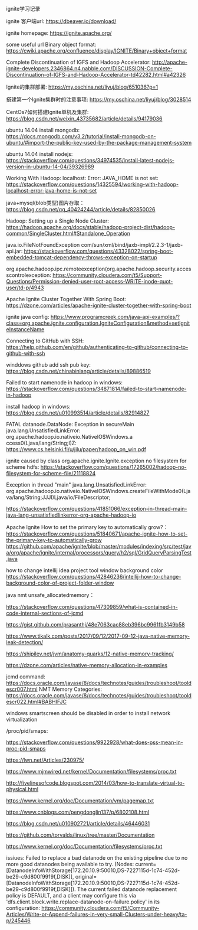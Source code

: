 ignite学习记录

ignite 客户端url:
https://dbeaver.io/download/

ignite homepage:
https://ignite.apache.org/

some useful url
Binary object format:
https://cwiki.apache.org/confluence/display/IGNITE/Binary+object+format

Complete Discontinuation of IGFS and Hadoop Accelerator:
http://apache-ignite-developers.2346864.n4.nabble.com/DISCUSSION-Complete-Discontinuation-of-IGFS-and-Hadoop-Accelerator-td42282.html#a42326

Ignite的集群部署:
https://my.oschina.net/liyuj/blog/651036?p=1

搭建第一个Ignite集群时的注意事项:
https://my.oschina.net/liyuj/blog/3028514

CentOs7如何搭建Ignite单机及集群:
https://blog.csdn.net/weixin_43735682/article/details/94179036

ubuntu 14.04 install mongodb:
https://docs.mongodb.com/v3.2/tutorial/install-mongodb-on-ubuntu/#import-the-public-key-used-by-the-package-management-system

ubuntu 14.04 install nodejs:
https://stackoverflow.com/questions/34974535/install-latest-nodejs-version-in-ubuntu-14-04/39326989

Working With Hadoop: localhost: Error: JAVA_HOME is not set:
https://stackoverflow.com/questions/14325594/working-with-hadoop-localhost-error-java-home-is-not-set

java+mysql(blob类型)图片存取：
https://blog.csdn.net/qq_40424244/article/details/82850026

Hadoop: Setting up a Single Node Cluster:
https://hadoop.apache.org/docs/stable/hadoop-project-dist/hadoop-common/SingleCluster.html#Standalone_Operation

java.io.FileNotFoundException com/sun/xml/bind/jaxb-impl/2.2.3-1/jaxb-api.jar:
https://stackoverflow.com/questions/43328022/spring-boot-embedded-tomcat-dependency-throws-exception-on-startup

org.apache.hadoop.ipc.remoteexception(org.apache.hadoop.security.accesscontrolexception:
https://community.cloudera.com/t5/Support-Questions/Permission-denied-user-root-access-WRITE-inode-quot-user/td-p/4943

Apache Ignite Cluster Together With Spring Boot:
https://dzone.com/articles/apache-ignite-cluster-together-with-spring-boot


ignite java config:
https://www.programcreek.com/java-api-examples/?class=org.apache.ignite.configuration.IgniteConfiguration&method=setIgniteInstanceName

Connecting to GitHub with SSH:
https://help.github.com/en/github/authenticating-to-github/connecting-to-github-with-ssh

winddows github add ssh pub key:
https://blog.csdn.net/chinabinlang/article/details/89886519

Failed to start namenode in hadoop in windows:
https://stackoverflow.com/questions/34871814/failed-to-start-namenode-in-hadoop

install hadoop in windows: https://blog.csdn.net/u010993514/article/details/82914827

FATAL datanode.DataNode: Exception in secureMain java.lang.UnsatisfiedLinkError: org.apache.hadoop.io.nativeio.NativeIO$Windows.a ccess0(Ljava/lang/String;I)Z:
https://www.cs.helsinki.fi/u/jilu/paper/hadoop_on_win.pdf

ignite caused by class org.apache.ignite.Ignite.exception no filesystem for scheme hdfs:
https://stackoverflow.com/questions/17265002/hadoop-no-filesystem-for-scheme-file/21118824

Exception in thread "main" java.lang.UnsatisfiedLinkError: org.apache.hadoop.io.nativeio.NativeIO$Windows.createFileWithMode0(Ljava/lang/String;JJJI)Ljava/io/FileDescriptor;

https://stackoverflow.com/questions/41851066/exception-in-thread-main-java-lang-unsatisfiedlinkerror-org-apache-hadoop-io

Apache Ignite How to set the primary key to automatically grow?：
https://stackoverflow.com/questions/51840671/apache-ignite-how-to-set-the-primary-key-to-automatically-grow
https://github.com/apache/ignite/blob/master/modules/indexing/src/test/java/org/apache/ignite/internal/processors/query/h2/sql/GridQueryParsingTest.java

how to change intellij idea project tool window background color
https://stackoverflow.com/questions/42846236/intellij-how-to-change-background-color-of-project-folder-window

java nmt unsafe_allocatedmemory：

https://stackoverflow.com/questions/47309859/what-is-contained-in-code-internal-sections-of-jcmd

https://gist.github.com/prasanthj/48e7063cac88eb396bc9961fb3149b58

https://www.tikalk.com/posts/2017/09/12/2017-09-12-java-native-memory-leak-detection/

https://shipilev.net/jvm/anatomy-quarks/12-native-memory-tracking/

https://dzone.com/articles/native-memory-allocation-in-examples

jcmd command:
https://docs.oracle.com/javase/8/docs/technotes/guides/troubleshoot/tooldescr007.html
NMT Memory Categories:
https://docs.oracle.com/javase/8/docs/technotes/guides/troubleshoot/tooldescr022.html#BABHIFJC

windows smartscreen should be disabled in order to install network virtualization

/proc/pid/smaps:

https://stackoverflow.com/questions/9922928/what-does-pss-mean-in-proc-pid-smaps

https://lwn.net/Articles/230975/

https://www.mjmwired.net/kernel/Documentation/filesystems/proc.txt

http://fivelinesofcode.blogspot.com/2014/03/how-to-translate-virtual-to-physical.html

https://www.kernel.org/doc/Documentation/vm/pagemap.txt

https://www.cnblogs.com/pengdonglin137/p/6802108.html

https://blog.csdn.net/u010902721/article/details/46446031

https://github.com/torvalds/linux/tree/master/Documentation

https://www.kernel.org/doc/Documentation/filesystems/proc.txt

issiues: Failed to replace a bad datanode on the existing pipeline due to no more good datanodes being available to try. (Nodes: current=[DatanodeInfoWithStorage[172.20.10.9:50010,DS-7227115d-1c74-452d-be29-c9d800f9919f,DISK]], original=[DatanodeInfoWithStorage[172.20.10.9:50010,DS-7227115d-1c74-452d-be29-c9d800f9919f,DISK]]). The current failed datanode replacement policy is DEFAULT, and a client may configure this via 'dfs.client.block.write.replace-datanode-on-failure.policy' in its configuration:
https://community.cloudera.com/t5/Community-Articles/Write-or-Append-failures-in-very-small-Clusters-under-heavy/ta-p/245446
